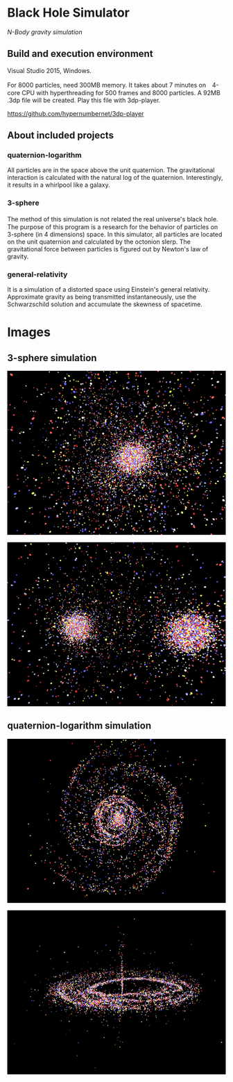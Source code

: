 # Black Hole Simulator
_N-Body gravity simulation_

## Build and execution environment

Visual Studio 2015, Windows.

For 8000 particles, need 300MB memory. It takes about 7 minutes on　4-core CPU with hyperthreading for 500 frames and 8000 particles. A 92MB .3dp file will be created. Play this file with 3dp-player.

https://github.com/hypernumbernet/3dp-player

## About included projects

### quaternion-logarithm

All particles are in the space above the unit quaternion. The gravitational interaction is calculated with the natural log of the quaternion. Interestingly, it results in a whirlpool like a galaxy.

### 3-sphere

The method of this simulation is not related the real universe's black hole.　The purpose of this program is a research for the behavior of particles on 3-sphere (in 4 dimensions) space. In this simulator, all particles are located on the unit quaternion and calculated by the octonion slerp. The gravitational force between particles is figured out by Newton's law of gravity.

### general-relativity

It is a simulation of a distorted space using Einstein's general relativity. Approximate gravity as being transmitted instantaneously, use the Schwarzschild solution and accumulate the skewness of spacetime.

# Images

## 3-sphere simulation

![3-sphere black hole](https://github.com/hypernumbernet/blackhole-simulator/blob/master/images/3-sphere%20black%20hole.png?raw=true)

![twin black hole](https://github.com/hypernumbernet/blackhole-simulator/blob/master/images/twin%20black%20hole.png?raw=true)

## quaternion-logarithm simulation

![quaternion logarithm 001](https://github.com/hypernumbernet/blackhole-simulator/blob/master/images/galaxy%20like.png?raw=true)

![quaternion logarithm 002](https://github.com/hypernumbernet/blackhole-simulator/blob/master/images/galaxy%20ling.png?raw=true)
